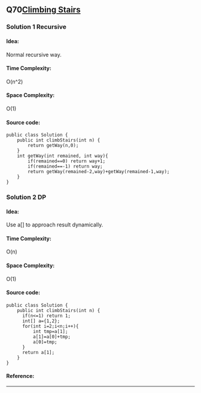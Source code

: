 ## Q70[Climbing Stairs](https://leetcode.com/problems/climbing-stairs/) 

### Solution 1 Recursive
#### Idea:
Normal recursive way.
#### Time Complexity: 
O(n^2)
#### Space Complexity:
O(1)
#### Source code:
```
public class Solution {
    public int climbStairs(int n) {
        return getWay(n,0);
    }
    int getWay(int remained, int way){
        if(remained==0) return way+1;
        if(remained==-1) return way;
        return getWay(remained-2,way)+getWay(remained-1,way);
    }
}
```
### Solution 2 DP
#### Idea:
Use a[] to approach result dynamically.
#### Time Complexity: 
O(n)
#### Space Complexity:
O(1)
#### Source code:
```
public class Solution {
    public int climbStairs(int n) {
      if(n<=1) return 1;
      int[] a={1,2};
      for(int i=2;i<n;i++){
          int tmp=a[1];
          a[1]=a[0]+tmp;
          a[0]=tmp;
      }
      return a[1];
    }
}
```
#### Reference:

---

